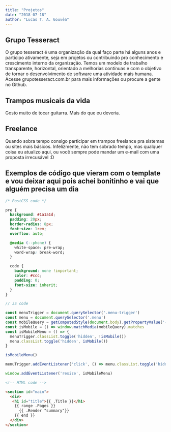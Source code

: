 ```yaml
---
title: "Projetos"
date: "2018-07-18"
author: "Lucas T. A. Gouvêa"
---
```


## Grupo Tesseract

O grupo tesseract é uma organização da qual faço parte há alguns anos e participo ativamente, seja em projetos ou contribuindo pro conhecimento e crescimento interno da organização.
Temos um modelo de trabalho transparente, horizontal, orientado a melhorias contínuas e com o objetivo de tornar o desenvolvimento de software uma atividade mais humana.
Acesse grupotesseract.com.br para mais informações ou procure a gente no Github.

## Trampos musicais da vida

Gosto muito de tocar guitarra. Mais do que eu deveria.

## Freelance

Quando sobra tempo consigo participar em trampos freelance pra sistemas ou sites mais básicos. Infelizmente, não tem sobrado tempo, mas qualquer coisa eu atualizo aqui, ou você sempre pode mandar um e-mail com uma proposta irrecusável :D

## Exemplos de código que vieram com o template e vou deixar aqui pois achei bonitinho e vai que alguém precisa um dia
```css
/* PostCSS code */

pre {
  background: #1a1a1d;
  padding: 20px;
  border-radius: 8px;
  font-size: 1rem;
  overflow: auto;

  @media (--phone) {
    white-space: pre-wrap;
    word-wrap: break-word;
  }

  code {
    background: none !important;
    color: #ccc;
    padding: 0;
    font-size: inherit;
  }
}
```

```js
// JS code

const menuTrigger = document.querySelector('.menu-trigger')
const menu = document.querySelector('.menu')
const mobileQuery = getComputedStyle(document.body).getPropertyValue('--phoneWidth')
const isMobile = () => window.matchMedia(mobileQuery).matches
const isMobileMenu = () => {
  menuTrigger.classList.toggle('hidden', !isMobile())
  menu.classList.toggle('hidden', isMobile())
}

isMobileMenu()

menuTrigger.addEventListener('click', () => menu.classList.toggle('hidden'))

window.addEventListener('resize', isMobileMenu)
```

```html
<!-- HTML code -->

<section id="main">
  <div>
   <h1 id="title">{{ .Title }}</h1>
    {{ range .Pages }}
      {{ .Render "summary"}}
    {{ end }}
  </div>
</section>
```

